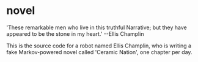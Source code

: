 # novel

'These remarkable men who live in this truthful Narrative; but they have appeared to be the stone in my heart.' --Ellis Champlin

This is the source code for a robot named Ellis Champlin, who is writing a fake Markov-powered novel called 'Ceramic Nation', one chapter per day.
